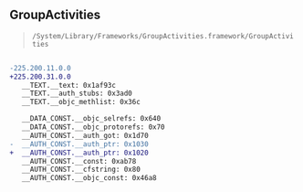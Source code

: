 ## GroupActivities

> `/System/Library/Frameworks/GroupActivities.framework/GroupActivities`

```diff

-225.200.11.0.0
+225.200.31.0.0
   __TEXT.__text: 0x1af93c
   __TEXT.__auth_stubs: 0x3ad0
   __TEXT.__objc_methlist: 0x36c

   __DATA_CONST.__objc_selrefs: 0x640
   __DATA_CONST.__objc_protorefs: 0x70
   __AUTH_CONST.__auth_got: 0x1d70
-  __AUTH_CONST.__auth_ptr: 0x1030
+  __AUTH_CONST.__auth_ptr: 0x1020
   __AUTH_CONST.__const: 0xab78
   __AUTH_CONST.__cfstring: 0x80
   __AUTH_CONST.__objc_const: 0x46a8

```
